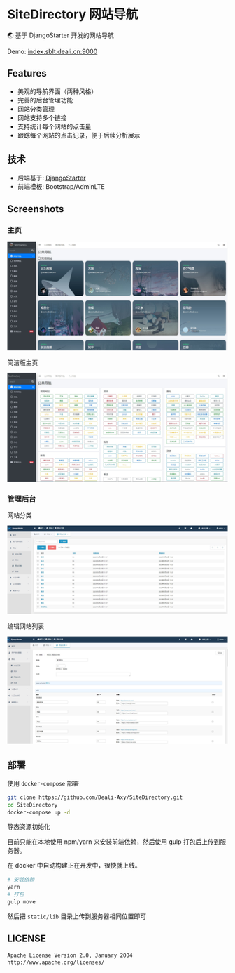 # SiteDirectory 网站导航

🌏 基于 DjangoStarter 开发的网站导航

Demo: [index.sblt.deali.cn:9000](https://index.sblt.deali.cn:9000/)


## Features

- 美观的导航界面（两种风格）
- 完善的后台管理功能
- 网站分类管理
- 网站支持多个链接
- 支持统计每个网站的点击量
- 跟踪每个网站的点击记录，便于后续分析展示


## 技术

- 后端基于: [DjangoStarter](https://github.com/Deali-Axy/DjangoStarter)
- 前端模板: Bootstrap/AdminLTE


## Screenshots

### 主页

![](docs/images/home1.jpg)

简洁版主页

![](docs/images/home2.jpg)

### 管理后台

网站分类

![](docs/images/admin1.jpg)

编辑网站列表

![](docs/images/admin2.jpg)


## 部署

使用 `docker-compose` 部署

```bash
git clone https://github.com/Deali-Axy/SiteDirectory.git
cd SiteDirectory
docker-compose up -d
```

静态资源初始化

目前只能在本地使用 npm/yarn 来安装前端依赖，然后使用 gulp 打包后上传到服务器。

在 docker 中自动构建正在开发中，很快就上线。

```bash
# 安装依赖
yarn
# 打包
gulp move
```

然后把 `static/lib` 目录上传到服务器相同位置即可

## LICENSE

```
Apache License Version 2.0, January 2004
http://www.apache.org/licenses/
```
